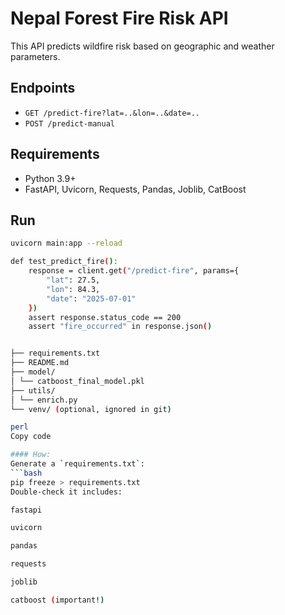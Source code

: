# Nepal Forest Fire Risk API

This API predicts wildfire risk based on geographic and weather parameters.

## Endpoints

- `GET /predict-fire?lat=..&lon=..&date=..`
- `POST /predict-manual`

## Requirements

- Python 3.9+
- FastAPI, Uvicorn, Requests, Pandas, Joblib, CatBoost

## Run

```bash
uvicorn main:app --reload

def test_predict_fire():
    response = client.get("/predict-fire", params={
        "lat": 27.5,
        "lon": 84.3,
        "date": "2025-07-01"
    })
    assert response.status_code == 200
    assert "fire_occurred" in response.json()


├── requirements.txt
├── README.md
├── model/
│ └── catboost_final_model.pkl
├── utils/
│ └── enrich.py
└── venv/ (optional, ignored in git)

perl
Copy code

#### How:
Generate a `requirements.txt`:
```bash
pip freeze > requirements.txt
Double-check it includes:

fastapi

uvicorn

pandas

requests

joblib

catboost (important!)